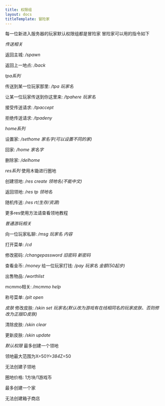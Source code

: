 ```yaml
---
title: 权限组
layout: docs
titleTemplate: 冒险家
---
```


每一位新进入服务器的玩家默认权限组都是冒险家
冒险家可以用的指令如下

*传送相关*

返回主城: */spawn*

返回上一地点: */back*

*tpa系列*

传送到某一位玩家那里: */tpa 玩家名*

让某一位玩家传送到你这里来: */tpahere 玩家名*

接受传送请求: */tpaccept*

拒绝传送请求: */tpadeny*

*home系列*

设置家: */sethome 家名字(可以设置不同的家)*

回家: */home 家名字*

删除家: */delhome*

*res系列*
使用木锄进行圈地

创建领地: */res create 领地名(不能中文)*

返回领地: */res tp 领地名*

随机传送: */res rt(生存/资源)*

更多res使用方法请查看领地教程

*普通游玩相关*

向一位玩家私聊: */msg 玩家名 内容*

打开菜单: */cd*

修改密码: */changepassword 旧密码 新密码*

查看金币: */money*
给一位玩家打钱: */pay 玩家名 金额(50起步)*

出售物品: */worthlist*

mcmmo相关: */mcmmo help*

称号菜单: */plt open*

*皮肤*
修改皮肤: */skin set 玩家名(默认改为游戏有在线相同名的玩家皮肤、否则修改为正版ID皮肤)*

清除皮肤: */skin clear*

更新皮肤: */skin update*

*默认权限*
最多创建一个领地


领地最大范围为X=50*Y=384*Z=50

无法创建子领地

圈地价格: 1方块/1游戏币

最多创建一个家

无法创建箱子商店